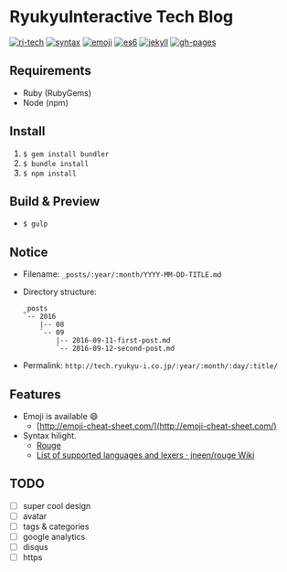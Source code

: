 # RyukyuInteractive Tech Blog
[![ri-tech](https://img.shields.io/badge/team-technology-blue.svg?style=flat)](http://tech.ryukyu-i.co.jp)
[![syntax](https://img.shields.io/badge/syntax-enabled-ff69b4.svg?style=flat)](http://rouge.jneen.net/)
[![emoji](https://img.shields.io/badge/emoji-available-brightgreen.svg?style=flat)](http://emoji-cheat-sheet.com/)
[![es6](https://img.shields.io/badge/es6-ready-f5da55.svg?style=flat)](https://babeljs.io/)
[![jekyll](https://img.shields.io/badge/jekyll-3.2.1-red.svg?style=flat)](http://jekyllrb.com/)
[![gh-pages](https://img.shields.io/badge/powered%20by-github%20pages-000000.svg?style=flat)](https://pages.github.com/)

## Requirements
- Ruby (RubyGems)
- Node (npm)

## Install
1. `$ gem install bundler`
2. `$ bundle install`
3. `$ npm install`

## Build & Preview
- `$ gulp`

## Notice
- Filename: `_posts/:year/:month/YYYY-MM-DD-TITLE.md`
- Directory structure:

  ```
  _posts
  `-- 2016
      |-- 08
      `-- 09
          |-- 2016-09-11-first-post.md
          `-- 2016-09-12-second-post.md
  ```

- Permalink: `http://tech.ryukyu-i.co.jp/:year/:month/:day/:title/`

## Features
- Emoji is available 😄
  - [http://emoji-cheat-sheet.com/](http://emoji-cheat-sheet.com/)
- Syntax hilight.
  - [Rouge](http://rouge.jneen.net/)
  - [List of supported languages and lexers · jneen/rouge Wiki](https://github.com/jneen/rouge/wiki/List-of-supported-languages-and-lexers)

## TODO
- [ ] super cool design
- [ ] avatar
- [ ] tags & categories
- [ ] google analytics
- [ ] disqus
- [ ] https

